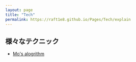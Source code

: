 ```yaml
---
layout: page
title: "Tech"
permalink: https://raft1e8.github.io/Pages/Tech/explain
---
```


様々なテクニック
---
- [Mo's alogrithm]("https://raft1e8.github.io/Pages/Tech/Mo")
